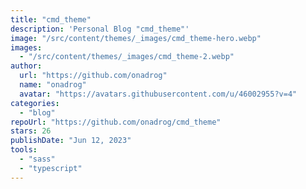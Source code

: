 ```yaml
---
title: "cmd_theme"
description: 'Personal Blog "cmd_theme"'
image: "/src/content/themes/_images/cmd_theme-hero.webp"
images:
  - "/src/content/themes/_images/cmd_theme-2.webp"
author:
  url: "https://github.com/onadrog"
  name: "onadrog"
  avatar: "https://avatars.githubusercontent.com/u/46002955?v=4"
categories:
  - "blog"
repoUrl: "https://github.com/onadrog/cmd_theme"
stars: 26
publishDate: "Jun 12, 2023"
tools:
  - "sass"
  - "typescript"
---
```

